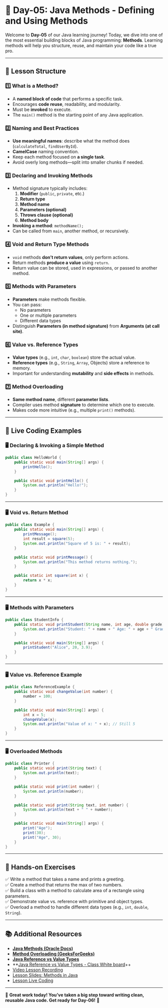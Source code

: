 # **📘 Day-05: Java Methods - Defining and Using Methods**  
Welcome to **Day-05** of our Java learning journey! Today, we dive into one of the most essential building blocks of Java programming: **Methods**. Learning methods will help you structure, reuse, and maintain your code like a true pro.

---

## **📌 Lesson Structure**

### **1️⃣ What is a Method?**
- A **named block of code** that performs a specific task.
- Encourages **code reuse**, readability, and modularity.
- Must be **invoked** to execute.
- The `main()` method is the starting point of any Java application.

### **2️⃣ Naming and Best Practices**
- **Use meaningful names**: describe what the method does (`calculateTotal`, `findUserById`).
- **CamelCase** naming convention.
- Keep each method focused on **a single task**.
- Avoid overly long methods—split into smaller chunks if needed.

### **3️⃣ Declaring and Invoking Methods**
- Method signature typically includes:
  1. **Modifier** (`public`, `private`, etc.)
  2. **Return type**
  3. **Method name**
  4. **Parameters (optional)**
  5. **Throws clause (optional)**
  6. **Method body**
- **Invoking a method**: `methodName();`
- Can be called from `main`, another method, or recursively.

### **4️⃣ Void and Return Type Methods**
- `void` methods **don’t return values**, only perform actions.
- Return methods **produce a value** using `return`.
- Return value can be stored, used in expressions, or passed to another method.

### **5️⃣ Methods with Parameters**
- **Parameters** make methods flexible.
- You can pass:
  - No parameters
  - One or multiple parameters
  - Different data types
- Distinguish **Parameters (in method signature)** from **Arguments (at call site)**.

### **6️⃣ Value vs. Reference Types**
- **Value types** (e.g., `int`, `char`, `boolean`) store the actual value.
- **Reference types** (e.g., `String`, `Array`, Objects) store a reference to memory.
- Important for understanding **mutability** and **side effects** in methods.

### **7️⃣ Method Overloading**
- **Same method name**, different **parameter lists**.
- Compiler uses method **signature** to determine which one to execute.
- Makes code more intuitive (e.g., multiple `print()` methods).

---

## **📜 Live Coding Examples**

### **🖥️ Declaring & Invoking a Simple Method**
```java
public class HelloWorld {
    public static void main(String[] args) {
        printHello();
    }

    public static void printHello() {
        System.out.println("Hello!");
    }
}
```

---

### **🖥️ Void vs. Return Method**
```java
public class Example {
    public static void main(String[] args) {
        printMessage();
        int result = square(5);
        System.out.println("Square of 5 is: " + result);
    }

    public static void printMessage() {
        System.out.println("This method returns nothing.");
    }

    public static int square(int x) {
        return x * x;
    }
}
```

---

### **🖥️ Methods with Parameters**
```java
public class StudentInfo {
    public static void printStudent(String name, int age, double grade) {
        System.out.println("Student: " + name + " Age: " + age + " Grade: " + grade);
    }

    public static void main(String[] args) {
        printStudent("Alice", 20, 3.9);
    }
}
```

---

### **🖥️ Value vs. Reference Example**
```java
public class ReferenceExample {
    public static void changeValue(int number) {
        number = 100;
    }

    public static void main(String[] args) {
        int x = 5;
        changeValue(x);
        System.out.println("Value of x: " + x); // Still 5
    }
}
```

---

### **🖥️ Overloaded Methods**
```java
public class Printer {
    public static void print(String text) {
        System.out.println(text);
    }

    public static void print(int number) {
        System.out.println(number);
    }

    public static void print(String text, int number) {
        System.out.println(text + " " + number);
    }

    public static void main(String[] args) {
        print("Age");
        print(30);
        print("Age", 30);
    }
}
```

---

## **🎯 Hands-on Exercises**
✅ Write a method that takes a name and prints a greeting.  
✅ Create a method that returns the max of two numbers.  
✅ Build a class with a method to calculate area of a rectangle using parameters.  
✅ Demonstrate value vs. reference with primitive and object types.  
✅ Overload a method to handle different data types (e.g., `int`, `double`, `String`).

---

## **📚 Additional Resources**
- **[Java Methods (Oracle Docs)](https://docs.oracle.com/javase/tutorial/java/javaOO/methods.html)**
- **[Method Overloading (GeeksForGeeks)](https://www.geeksforgeeks.org/method-overloading-in-java/)**
- **[Java Reference vs Value Types](https://www.baeldung.com/java-value-vs-reference)**
- **[Java Reference vs Value Types - Class White board](https://zoom.us/wb/doc/ZC0y-7G5RSyGWsTJk9f-MQ)++
- [Video Lesson Recording](https://us06web.zoom.us/rec/share/FKv4lajF09UvxjcjQLP1Hu7b1D-KWERfgAn_3xaCqhl4cEyawYTqKSBV9eLDl1gz.sNxCrIOLcLA7j0_a)  
- [Lesson Slides: Methods in Java](https://github.com/FW-Zalando-Java-Backend-Engineer/Day-05_Functions/blob/main/Methods%20in%20Java-%20Defining%20and%20Using%20Methods.pdf)
- [Lesson Live Coding](https://github.com/FW-Zalando-Java-Backend-Engineer/Day-05_Functions/tree/main/Day_5)
---

🚀 **Great work today! You’ve taken a big step toward writing clean, reusable Java code. Get ready for Day-06!** 🎉
